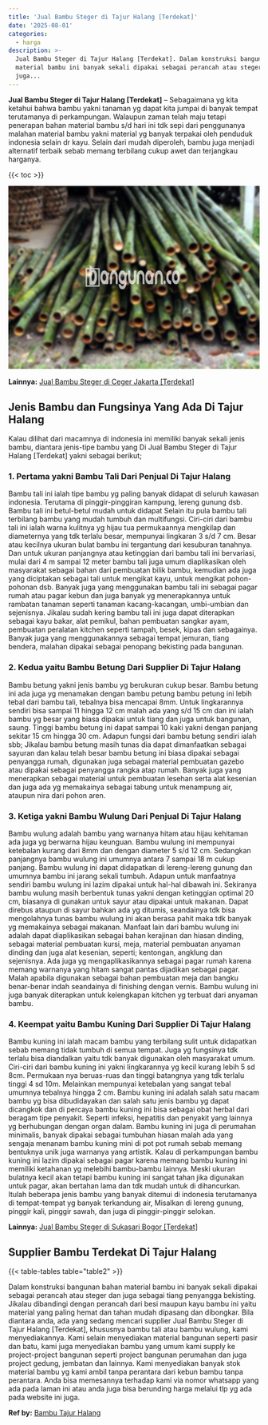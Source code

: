 ```yaml
---
title: 'Jual Bambu Steger di Tajur Halang [Terdekat]'
date: '2025-08-01'
categories:
  - harga
description: >-
  Jual Bambu Steger di Tajur Halang [Terdekat]. Dalam konstruksi bangunan bahan
  material bambu ini banyak sekali dipakai sebagai perancah atau steger dan
  juga...
---
```


**Jual Bambu Steger di Tajur Halang \[Terdekat\]** – Sebagaimana yg kita ketahui bahwa bambu yakni tanaman yg dapat kita jumpai di banyak tempat terutamanya di perkampungan. Walaupun zaman telah maju tetapi penerapan bahan material bambu s/d hari ini tdk sepi dari penggunanya malahan material bambu yakni material yg banyak terpakai oleh penduduk indonesia selain dr kayu. Selain dari mudah diperoleh, bambu juga menjadi alternatif terbaik sebab memang terbilang cukup awet dan terjangkau harganya.

{{< toc >}}

![Jual Bambu Steger di Tajur Halang [Terdekat]](/images/jual-bambu-tali-09.png)

**Lainnya:** [Jual Bambu Steger di Ceger Jakarta \[Terdekat\]](https://bambu.bangunan.co/jual-bambu-steger-di-ceger-jakarta-terdekat/)

## Jenis Bambu dan Fungsinya Yang Ada Di Tajur Halang

Kalau dilihat dari macamnya di indonesia ini memiliki banyak sekali jenis bambu, diantara jenis-tipe bambu yang Di Jual Bambu Steger di Tajur Halang \[Terdekat\] yakni sebagai berikut;

### 1\. Pertama yakni Bambu Tali Dari Penjual Di Tajur Halang

Bambu tali ini ialah tipe bambu yg paling banyak didapat di seluruh kawasan indonesia. Terutama di pinggir-pinggiran kampung, lereng gunung dsb. Bambu tali ini betul-betul mudah untuk didapat Selain itu pula bambu tali terbilang bambu yang mudah tumbuh dan multifungsi. Ciri-ciri dari bambu tali ini ialah warna kulitnya yg hijau tua permukaannya mengkilap dan diameternya yang tdk terlalu besar, mempunyai lingkaran 3 s/d 7 cm. Besar atau kecilnya ukuran bulat bambu ini tergantung dari kesuburan tanahnya. Dan untuk ukuran panjangnya atau ketinggian dari bambu tali ini bervariasi, mulai dari 4 m sampai 12 meter bambu tali juga umum diaplikasikan oleh masyarakat sebagai bahan dari pembuatan bilik bambu, kemudian ada juga yang diciptakan sebagai tali untuk mengikat kayu, untuk mengikat pohon-pohonan dsb. Banyak juga yang menggunakan bambu tali ini sebagai pagar rumah atau pagar kebun dan juga banyak yg menerapkannya untuk rambatan tanaman seperti tanaman kacang-kacangan, umbi-umbian dan sejenisnya. Jikalau sudah kering bambu tali ini juga dapat diterapkan sebagai kayu bakar, alat pemikul, bahan pembuatan sangkar ayam, pembuatan peralatan kitchen seperti tampah, besek, kipas dan sebagainya. Banyak juga yang menggunakannya sebagai tempat jemuran, tiang bendera, malahan dipakai sebagai penopang bekisting pada bangunan.

### 2\. Kedua yaitu Bambu Betung Dari Supplier Di Tajur Halang

Bambu betung yakni jenis bambu yg berukuran cukup besar. Bambu betung ini ada juga yg menamakan dengan bambu petung bambu petung ini lebih tebal dari bambu tali, tebalnya bisa mencapai 8mm. Untuk lingkarannya sendiri bisa sampai 11 hingga 12 cm malah ada yang s/d 15 cm dan ini ialah bambu yg besar yang biasa dipakai untuk tiang dan juga untuk bangunan, saung. Tinggi bambu betung ini dapat sampai 10 kaki yakni dengan panjang sekitar 15 cm hingga 30 cm. Adapun fungsi dari bambu betung sendiri ialah sbb; Jikalau bambu betung masih tunas dia dapat dimanfaatkan sebagai sayuran dan kalau telah besar bambu betung ini biasa dipakai sebagai penyangga rumah, digunakan juga sebagai material pembuatan gazebo atau dipakai sebagai penyangga rangka atap rumah. Banyak juga yang menerapkan sebagai material untuk pembuatan lesehan serta alat kesenian dan juga ada yg memakainya sebagai tabung untuk menampung air, ataupun nira dari pohon aren.

### 3\. Ketiga yakni Bambu Wulung Dari Penjual Di Tajur Halang

Bambu wulung adalah bambu yang warnanya hitam atau hijau kehitaman ada juga yg berwarna hijau keunguan. Bambu wulung ini mempunyai ketebalan kurang dari 8mm dan dengan diameter 5 s/d 12 cm. Sedangkan panjangnya bambu wulung ini umumnya antara 7 sampai 18 m cukup panjang. Bambu wulung ini dapat didapatkan di lereng-lereng gunung dan umumnya bambu ini jarang sekali tumbuh. Adapun untuk manfaatnya sendiri bambu wulung ini lazim dipakai untuk hal-hal dibawah ini. Sekiranya bambu wulung masih berbentuk tunas yakni dengan ketinggian optimal 20 cm, biasanya di gunakan untuk sayur atau dipakai untuk makanan. Dapat direbus ataupun di sayur bahkan ada yg ditumis, seandainya tdk bisa mengolahnya tunas bambu wulung ini akan berasa pahit maka tdk banyak yg memakainya sebagai makanan. Manfaat lain dari bambu wulung ini adalah dapat diaplikasikan sebagai bahan kerajinan dan hiasan dinding, sebagai material pembuatan kursi, meja, material pembuatan anyaman dinding dan juga alat kesenian, seperti; kentongan, angklung dan sejenisnya. Ada juga yg mengaplikasikannya sebagai pagar rumah karena memang warnanya yang hitam sangat pantas dijadikan sebagai pagar. Malah apabila digunakan sebagai bahan pembuatan meja dan bangku benar-benar indah seandainya di finishing dengan vernis. Bambu wulung ini juga banyak diterapkan untuk kelengkapan kitchen yg terbuat dari anyaman bambu.

### 4\. Keempat yaitu Bambu Kuning Dari Supplier Di Tajur Halang

Bambu kuning ini ialah macam bambu yang terbilang sulit untuk didapatkan sebab memang tidak tumbuh di semua tempat. Juga yg fungsinya tdk terlalu bisa diandalkan yaitu tdk banyak digunakan oleh masyarakat umum. Ciri-ciri dari bambu kuning ini yakni lingkarannya yg kecil kurang lebih 5 sd 8cm. Permukaan nya beruas-ruas dan tinggi batangnya yang tdk terlalu tinggi 4 sd 10m. Melainkan mempunyai ketebalan yang sangat tebal umumnya tebalnya hingga 2 cm. Bambu kuning ini adalah salah satu macam bambu yg bisa dibudidayakan dan salah satu jenis bambu yg dapat dicangkok dan di percaya bambu kuning ini bisa sebagai obat herbal dari beragam tipe penyakit. Seperti infeksi, hepatitis dan penyakit yang lainnya yg berhubungan dengan organ dalam. Bambu kuning ini juga di perumahan minimalis, banyak dipakai sebagai tumbuhan hiasan malah ada yang sengaja menanam bambu kuning mini di pot pot rumah sebab memang bentuknya unik juga warnanya yang artistik. Kalau di perkampungan bambu kuning ini lazim dipakai sebagai pagar karena memang bambu kuning ini memiliki ketahanan yg melebihi bambu-bambu lainnya. Meski ukuran bulatnya kecil akan tetapi bambu kuning ini sangat tahan jika digunakan untuk pagar, akan bertahan lama dan tdk mudah untuk di dihancurkan. Itulah beberapa jenis bambu yang banyak ditemui di indonesia terutamanya di tempat-tempat yg banyak terkandung air, Misalkan di lereng gunung, pinggir kali, pinggir sawah, dan juga di pinggir-pinggir selokan.

**Lainnya:** [Jual Bambu Steger di Sukasari Bogor \[Terdekat\]](https://bambu.bangunan.co/jual-bambu-steger-di-sukasari-bogor-terdekat/)

## Supplier Bambu Terdekat Di Tajur Halang

{{< table-tables table="table2" >}}

Dalam konstruksi bangunan bahan material bambu ini banyak sekali dipakai sebagai perancah atau steger dan juga sebagai tiang penyangga bekisting. Jikalau dibandingi dengan perancah dari besi maupun kayu bambu ini yaitu material yang paling hemat dan tahan mudah dipasang dan dibongkar. Bila diantara anda, ada yang sedang mencari supplier Jual Bambu Steger di Tajur Halang \[Terdekat\], khususnya bambu tali atau bambu wulung, kami menyediakannya. Kami selain menyediakan material bangunan seperti pasir dan batu, kami juga menyediakan bambu yang umum kami supply ke project-project bangunan seperti project bangunan perumahan dan juga project gedung, jembatan dan lainnya. Kami menyediakan banyak stok material bambu yg kami ambil tanpa perantara dari kebun bambu tanpa perantara. Anda bisa memesannya terhadap kami via nomor whatsapp yang ada pada laman ini atau anda juga bisa berunding harga melalui tlp yg ada pada website ini juga.

**Ref by:** [Bambu Tajur Halang](https://id.wikipedia.org/wiki/Bambu)
